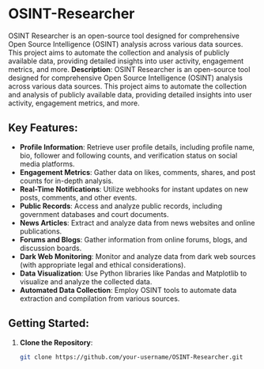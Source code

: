 # OSINT-Researcher
OSINT Researcher is an open-source tool designed for comprehensive Open Source Intelligence (OSINT) analysis across various data sources. This project aims to automate the collection and analysis of publicly available data, providing detailed insights into user activity, engagement metrics, and more.
**Description**:
OSINT Researcher is an open-source tool designed for comprehensive Open Source Intelligence (OSINT) analysis across various data sources. This project aims to automate the collection and analysis of publicly available data, providing detailed insights into user activity, engagement metrics, and more.
## **Key Features**:
- **Profile Information**: Retrieve user profile details, including profile name, bio, follower and following counts, and verification status on social media platforms.
- **Engagement Metrics**: Gather data on likes, comments, shares, and post counts for in-depth analysis.
- **Real-Time Notifications**: Utilize webhooks for instant updates on new posts, comments, and other events.
- **Public Records**: Access and analyze public records, including government databases and court documents.
- **News Articles**: Extract and analyze data from news websites and online publications.
- **Forums and Blogs**: Gather information from online forums, blogs, and discussion boards.
- **Dark Web Monitoring**: Monitor and analyze data from dark web sources (with appropriate legal and ethical considerations).
- **Data Visualization**: Use Python libraries like Pandas and Matplotlib to visualize and analyze the collected data.
- **Automated Data Collection**: Employ OSINT tools to automate data extraction and compilation from various sources.
## **Getting Started**:
1. **Clone the Repository**:
   ```sh
   git clone https://github.com/your-username/OSINT-Researcher.git
